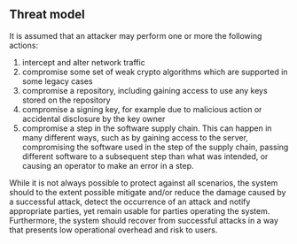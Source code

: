 ## Threat model

It is assumed that an attacker may perform one or more the following actions:

1. intercept and alter network traffic
2. compromise some set of weak crypto algorithms which are supported in some legacy cases
3. compromise a repository, including gaining access to use any keys stored on the repository
4. compromise a signing key, for example due to malicious action or accidental disclosure by the key owner
5. compromise a step in the software supply chain.  This can happen in many different ways, such as by gaining access to the server, compromising the software used in the step of the supply chain, passing different software to a subsequent step than what was intended, or causing an operator to make an error in a step. 

While it is not always possible to protect against all scenarios, the system should to the extent possible mitigate and/or reduce the damage caused by a successful attack, detect the occurrence of an attack and notify appropriate parties, yet remain usable for parties operating the system.  Furthermore, the system should recover from successful attacks in a way that presents low operational overhead and risk to users.

